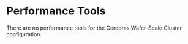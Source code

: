 # Performance Tools

There are no performance tools for the Cerebras Wafer-Scale Cluster configuration.
